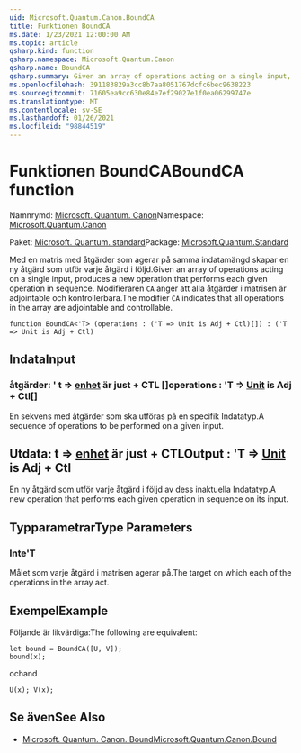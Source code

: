 ```yaml
---
uid: Microsoft.Quantum.Canon.BoundCA
title: Funktionen BoundCA
ms.date: 1/23/2021 12:00:00 AM
ms.topic: article
qsharp.kind: function
qsharp.namespace: Microsoft.Quantum.Canon
qsharp.name: BoundCA
qsharp.summary: Given an array of operations acting on a single input, produces a new operation that performs each given operation in sequence. The modifier `CA` indicates that all operations in the array are adjointable and controllable.
ms.openlocfilehash: 391183829a3cc8b7aa8051767dcfc6bec9638223
ms.sourcegitcommit: 71605ea9cc630e84e7ef29027e1f0ea06299747e
ms.translationtype: MT
ms.contentlocale: sv-SE
ms.lasthandoff: 01/26/2021
ms.locfileid: "98844519"
---
```

# <a name="boundca-function"></a><span data-ttu-id="fb15a-102">Funktionen BoundCA</span><span class="sxs-lookup"><span data-stu-id="fb15a-102">BoundCA function</span></span>

<span data-ttu-id="fb15a-103">Namnrymd: [Microsoft. Quantum. Canon](xref:Microsoft.Quantum.Canon)</span><span class="sxs-lookup"><span data-stu-id="fb15a-103">Namespace: [Microsoft.Quantum.Canon](xref:Microsoft.Quantum.Canon)</span></span>

<span data-ttu-id="fb15a-104">Paket: [Microsoft. Quantum. standard](https://nuget.org/packages/Microsoft.Quantum.Standard)</span><span class="sxs-lookup"><span data-stu-id="fb15a-104">Package: [Microsoft.Quantum.Standard](https://nuget.org/packages/Microsoft.Quantum.Standard)</span></span>


<span data-ttu-id="fb15a-105">Med en matris med åtgärder som agerar på samma indatamängd skapar en ny åtgärd som utför varje åtgärd i följd.</span><span class="sxs-lookup"><span data-stu-id="fb15a-105">Given an array of operations acting on a single input, produces a new operation that performs each given operation in sequence.</span></span>
<span data-ttu-id="fb15a-106">Modifieraren `CA` anger att alla åtgärder i matrisen är adjointable och kontrollerbara.</span><span class="sxs-lookup"><span data-stu-id="fb15a-106">The modifier `CA` indicates that all operations in the array are adjointable and controllable.</span></span>

```qsharp
function BoundCA<'T> (operations : ('T => Unit is Adj + Ctl)[]) : ('T => Unit is Adj + Ctl)
```


## <a name="input"></a><span data-ttu-id="fb15a-107">Indata</span><span class="sxs-lookup"><span data-stu-id="fb15a-107">Input</span></span>

### <a name="operations--t--unit--is-adj--ctl"></a><span data-ttu-id="fb15a-108">åtgärder: ' t => [enhet](xref:microsoft.quantum.lang-ref.unit)  är just + CTL []</span><span class="sxs-lookup"><span data-stu-id="fb15a-108">operations : 'T => [Unit](xref:microsoft.quantum.lang-ref.unit)  is Adj + Ctl[]</span></span>

<span data-ttu-id="fb15a-109">En sekvens med åtgärder som ska utföras på en specifik Indatatyp.</span><span class="sxs-lookup"><span data-stu-id="fb15a-109">A sequence of operations to be performed on a given input.</span></span>



## <a name="output--t--unit--is-adj--ctl"></a><span data-ttu-id="fb15a-110">Utdata: t => [enhet](xref:microsoft.quantum.lang-ref.unit)  är just + CTL</span><span class="sxs-lookup"><span data-stu-id="fb15a-110">Output : 'T => [Unit](xref:microsoft.quantum.lang-ref.unit)  is Adj + Ctl</span></span>

<span data-ttu-id="fb15a-111">En ny åtgärd som utför varje åtgärd i följd av dess inaktuella Indatatyp.</span><span class="sxs-lookup"><span data-stu-id="fb15a-111">A new operation that performs each given operation in sequence on its input.</span></span>

## <a name="type-parameters"></a><span data-ttu-id="fb15a-112">Typparametrar</span><span class="sxs-lookup"><span data-stu-id="fb15a-112">Type Parameters</span></span>

### <a name="t"></a><span data-ttu-id="fb15a-113">Inte</span><span class="sxs-lookup"><span data-stu-id="fb15a-113">'T</span></span>

<span data-ttu-id="fb15a-114">Målet som varje åtgärd i matrisen agerar på.</span><span class="sxs-lookup"><span data-stu-id="fb15a-114">The target on which each of the operations in the array act.</span></span>

## <a name="example"></a><span data-ttu-id="fb15a-115">Exempel</span><span class="sxs-lookup"><span data-stu-id="fb15a-115">Example</span></span>

<span data-ttu-id="fb15a-116">Följande är likvärdiga:</span><span class="sxs-lookup"><span data-stu-id="fb15a-116">The following are equivalent:</span></span>

```qsharp
let bound = BoundCA([U, V]);
bound(x);
```

<span data-ttu-id="fb15a-117">och</span><span class="sxs-lookup"><span data-stu-id="fb15a-117">and</span></span>

```qsharp
U(x); V(x);
```

## <a name="see-also"></a><span data-ttu-id="fb15a-118">Se även</span><span class="sxs-lookup"><span data-stu-id="fb15a-118">See Also</span></span>

- [<span data-ttu-id="fb15a-119">Microsoft. Quantum. Canon. Bound</span><span class="sxs-lookup"><span data-stu-id="fb15a-119">Microsoft.Quantum.Canon.Bound</span></span>](xref:Microsoft.Quantum.Canon.Bound)